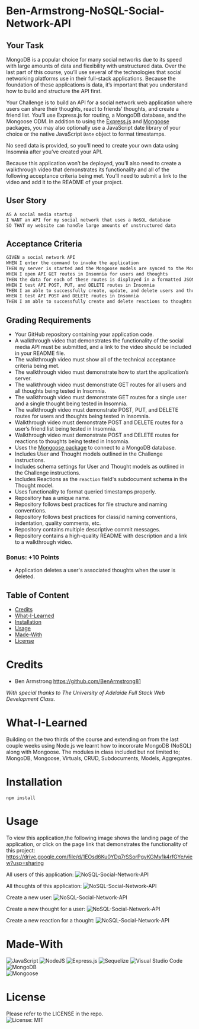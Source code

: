 # Ben-Armstrong-NoSQL-Social-Network-API

## Your Task

MongoDB is a popular choice for many social networks due to its speed with large amounts of data and flexibility with unstructured data. Over the last part of this course, you’ll use several of the technologies that social networking platforms use in their full-stack applications. Because the foundation of these applications is data, it’s important that you understand how to build and structure the API first.

Your Challenge is to build an API for a social network web application where users can share their thoughts, react to friends’ thoughts, and create a friend list. You’ll use Express.js for routing, a MongoDB database, and the Mongoose ODM. In addition to using the [Express.js](https://www.npmjs.com/package/express) and [Mongoose](https://www.npmjs.com/package/mongoose) packages, you may also optionally use a JavaScript date library of your choice or the native JavaScript `Date` object to format timestamps.

No seed data is provided, so you’ll need to create your own data using Insomnia after you’ve created your API.

Because this application won’t be deployed, you’ll also need to create a walkthrough video that demonstrates its functionality and all of the following acceptance criteria being met. You’ll need to submit a link to the video and add it to the README of your project.

## User Story

```md
AS A social media startup
I WANT an API for my social network that uses a NoSQL database
SO THAT my website can handle large amounts of unstructured data
```

## Acceptance Criteria

```md
GIVEN a social network API
WHEN I enter the command to invoke the application
THEN my server is started and the Mongoose models are synced to the MongoDB database
WHEN I open API GET routes in Insomnia for users and thoughts
THEN the data for each of these routes is displayed in a formatted JSON
WHEN I test API POST, PUT, and DELETE routes in Insomnia
THEN I am able to successfully create, update, and delete users and thoughts in my database
WHEN I test API POST and DELETE routes in Insomnia
THEN I am able to successfully create and delete reactions to thoughts and add and remove friends to a user’s friend list
```

## Grading Requirements
* Your GitHub repository containing your application code.
* A walkthrough video that demonstrates the functionality of the social media API must be submitted, and a link to the video should be included in your README file.
* The walkthrough video must show all of the technical acceptance criteria being met.
* The walkthrough video must demonstrate how to start the application’s server.
* The walkthrough video must demonstrate GET routes for all users and all thoughts being tested in Insomnia.
* The walkthrough video must demonstrate GET routes for a single user and a single thought being tested in Insomnia.
* The walkthrough video must demonstrate POST, PUT, and DELETE routes for users and thoughts being tested in Insomnia.
* Walkthrough video must demonstrate POST and DELETE routes for a user’s friend list being tested in Insomnia.
* Walkthrough video must demonstrate POST and DELETE routes for reactions to thoughts being tested in Insomnia.
* Uses the [Mongoose package](https://www.npmjs.com/package/mongoose) to connect to a MongoDB database.
* Includes User and Thought models outlined in the Challenge instructions.
* Includes schema settings for User and Thought models as outlined in the Challenge instructions.
* Includes Reactions as the `reaction` field's subdocument schema in the Thought model.
* Uses functionality to format queried timestamps properly.
* Repository has a unique name.
* Repository follows best practices for file structure and naming conventions.
* Repository follows best practices for class/id naming conventions, indentation, quality comments, etc.
* Repository contains multiple descriptive commit messages.
* Repository contains a high-quality README with description and a link to a walkthrough video.
### Bonus: +10 Points
* Application deletes a user's associated thoughts when the user is deleted.

## Table of Content
* [Credits](#credits)
* [What-I-Learned](#what-i-learned)
* [Installation](#installation)
* [Usage](#usage)
* [Made-With](#made-with)
* [License](#license)

# Credits
* Ben Armstrong https://github.com/BenArmstrong81 <br>

*With special thanks to The University of Adelaide Full Stack Web Development Class.*

# What-I-Learned
Building on the two thirds of the course and extending on from the last couple weeks using Node.js we learnt how to incororate MongoDB (NoSQL) along with Mongoose. The modules in class included but not limited to; MongoDB, Mongoose, Virtuals, CRUD, Subdocuments, Models, Aggregates.

# Installation  

```
npm install
```

# Usage
To view this application,the following image shows the landing page of the application, or click on the page link that demonstrates the functionality of this project: <https://drive.google.com/file/d/1EOsd6Ku0YDq7rSSorPgvKGMy1k4rfGYe/view?usp=sharing>

All users of this application:
![NoSQL-Social-Network-API](./public/images/AllUsersScreenShot.PNG)

All thoughts of this application:
![NoSQL-Social-Network-API](./public/images/AllThoughtsScreenShot.PNG)

Create a new user:
![NoSQL-Social-Network-API](./public/images/CreateANewUserScreenShot.PNG)

Create a new thought for a user:
![NoSQL-Social-Network-API](./public/images/CreateANewThoughtScreenShot.PNG)

Create a new reaction for a thought:
![NoSQL-Social-Network-API](./public/images/CreateANewReactionScreenShot.PNG)

# Made-With

![JavaScript](https://img.shields.io/badge/javascript-%23323330.svg?style=for-the-badge&logo=javascript&logoColor=%23F7DF1E)
![NodeJS](https://img.shields.io/badge/node.js-6DA55F?style=for-the-badge&logo=node.js&logoColor=white)
![Express.js](https://img.shields.io/badge/express.js-%23404d59.svg?style=for-the-badge&logo=express&logoColor=%2361DAFB)
![Sequelize](https://img.shields.io/badge/Sequelize-52B0E7?style=for-the-badge&logo=Sequelize&logoColor=white)
![Visual Studio Code](https://img.shields.io/badge/Visual%20Studio%20Code-0078d7.svg?style=for-the-badge&logo=visual-studio-code&logoColor=white)
![MongoDB](https://img.shields.io/badge/MongoDB-4EA94B?style=for-the-badge&logo=mongodb&logoColor=white)  
![Mongoose](https://img.shields.io/badge/npm%20package-mongoose-cyan?style=flat-square&logo=npm) 

# License

Please refer to the LICENSE in the repo. <br/>
![License: MIT](https://img.shields.io/badge/License-MIT-yellow.svg)